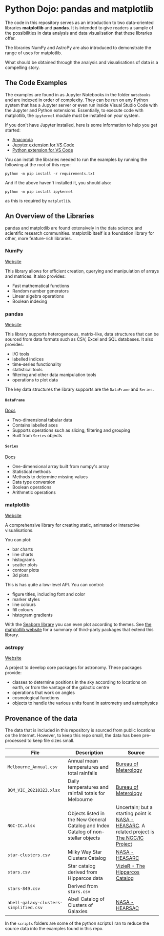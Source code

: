 # Python Dojo: pandas and matplotlib

The code in this repository serves as an introduction to two data-oriented libraries **matplotlib** and **pandas**. It is intended to give readers a sample of the possibilities in data analysis and data visualisation that these libraries offer.

The libraries NumPy and AstroPy are also introduced to demonstrate the range of uses for matplotlib.

What should be obtained through the analysis and visualisations of data is a compelling story.

## The Code Examples

The examples are found in as Jupyter Notebooks in the folder `notebooks` and are indexed in order of complexity. They can be run on any Python system that has a Jupyter server or even run inside Visual Studio Code with the Jupyter and Python extensions. Essentially, to execute code with matplotlib, the `ipykernel` module must be installed on your system.

If you don't have Jupyter installed, here is some information to help you get started:

- [Anaconda](https://www.anaconda.com/products/individual)
- [Jupyter extension for VS Code](https://marketplace.visualstudio.com/items?itemName=ms-toolsai.jupyter)
- [Python extension for VS Code](https://marketplace.visualstudio.com/items?itemName=ms-python.python)

You can install the libraries needed to run the examples by running the following at the root of this repo:

```
python -m pip install -r requirements.txt
```

And if the above haven't installed it, you should also:

```
python -m pip install ipykernel
```

as this is required by `matplotlib`.

## An Overview of the Libraries

pandas and matplotlib are found extensively in the data science and scientific research communities. matplotlib itself is a foundation library for other, more feature-rich libraries.

### NumPy

[Website](https://numpy.org/)

This library allows for efficient creation, querying and manipulation of arrays and matrices. It also provides:

- Fast mathematical functions
- Random number generators
- Linear algebra operations
- Boolean indexing

### pandas

[Website](https://pandas.pydata.org/)

This library supports heterogeneous, matrix-like, data structures that can be sourced from data formats such as CSV, Excel and SQL databases. It also provides:

- I/O tools
- labelled indices
- time-series functionality
- statistical tools
- filtering and other data manipulation tools
- operations to plot data

The key data structures the library supports are the `DataFrame` and `Series`.

#### `DataFrame`

[Docs](https://pandas.pydata.org/docs/reference/api/pandas.DataFrame.html)

- Two-dimensional tabular data
- Contains labelled axes
- Supports operations such as slicing, filtering and grouping
- Built from `Series` objects

#### `Series`

[Docs](https://pandas.pydata.org/docs/reference/api/pandas.Series.html)

- One-dimensional array built from numpy's array
- Statistical methods
- Methods to determine missing values
- Data type conversion
- Boolean operations
- Arithmetic operations

### matplotlib

[Website](https://matplotlib.org/stable/index.html)

A comprehensive library for creating static, animated or interactive visualisations.

You can plot:

- bar charts
- line charts
- histograms
- scatter plots
- contour plots
- 3d plots

This is has quite a low-level API. You can control:

- figure titles, including font and color
- marker styles
- line colours
- fill colours
- histogram gradients

With the [Seaborn library](https://seaborn.pydata.org/) you can even plot according to themes. See [the matplotlib website](https://matplotlib.org/stable/thirdpartypackages/index.html) for a summary of third-party packages that extend this library.

### astropy

[Website](https://www.astropy.org/)

A project to develop core packages for astronomy. These packages provide:

- classes to determine positions in the sky according to locations on earth, or from the vantage of the galactic centre
- operations that work on angles
- cosmological functions
- objects to handle the various units found in astrometry and astrophysics

## Provenance of the data

The data that is included in this repository is sourced from public locations on the Internet. However, to keep this repo small, the data has been pre-processed to keep file sizes small.

| File | Description | Source |
| --- | --- | --- |
| `Melbourne_Annual.csv` | Annual mean temperatures and total rainfalls | [Bureau of Meterology](https://www.bom.gov.au/climate/data/) |
| `BOM_VIC_20210323.xlsx` | Daily temperatures and rainfall totals for Melbourne | [Bureau of Meterology](https://www.bom.gov.au/climate/data/) |
| `NGC-IC.xlsx` | Objects listed in the New General Catalog and Index Catalog of non-stellar objects | Uncertain; but a starting point is [NASA - HEASARC](https://heasarc.gsfc.nasa.gov/W3Browse/all/ngc2000.html). A related project is [The NGC/IC Project](http://ngcicproject.observers.org) |
| `star-clusters.csv` | Milky Way Star Clusters Catalog | [NASA - HEASARC](https://heasarc.gsfc.nasa.gov/W3Browse/all/mwsc.html) |
| `stars.csv` | Star catalog derived from Hipparcos data | [VizieR - The Hipparcos Catalog](http://cdsarc.unistra.fr/viz-bin/cat/I/239) |
| `stars-849.csv` | Derived from `stars.csv` | |
| `abell-galaxy-clusters-simplified.csv` | Abell Catalog of Clusters of Galaxies | [NASA - HEARSAC](https://heasarc.gsfc.nasa.gov/W3Browse/all/abell.html) |

In the `scripts` folders are some of the python scripts I ran to reduce the source data into the examples found in this repo.
